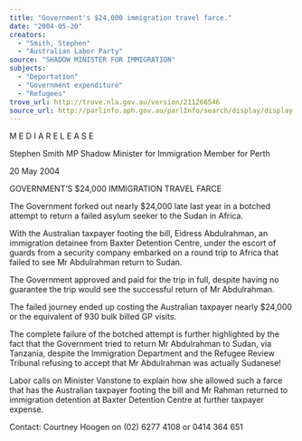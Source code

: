 ```yaml
---
title: "Government's $24,000 immigration travel farce."
date: "2004-05-20"
creators:
  - "Smith, Stephen"
  - "Australian Labor Party"
source: "SHADOW MINISTER FOR IMMIGRATION"
subjects:
  - "Deportation"
  - "Government expenditure"
  - "Refugees"
trove_url: http://trove.nla.gov.au/version/211266546
source_url: http://parlinfo.aph.gov.au/parlInfo/search/display/display.w3p;query=Id%3A%22media/pressrel/MDKC6%22
---
```


 M E D I A  R E L E A S E   

 Stephen Smith MP  Shadow Minister for Immigration  Member for Perth   

 20 May 2004   

 GOVERNMENT’S $24,000 IMMIGRATION TRAVEL FARCE   

 The Government forked out nearly $24,000 late last year in a botched attempt to return a  failed asylum seeker to the Sudan in Africa.   

 With the Australian taxpayer footing the bill, Eidress Abdulrahman, an immigration  detainee from Baxter Detention Centre, under the escort of guards from a security  company embarked on a round trip to Africa that failed to see Mr Abdulrahman return to  Sudan.   

 The Government approved and paid for the trip in full, despite having no guarantee the  trip would see the successful return of Mr Abdulrahman.   

 The failed journey ended up costing the Australian taxpayer nearly $24,000 or the  equivalent of 930 bulk billed GP visits.   

 The complete failure of the botched attempt is further highlighted by the fact that the  Government tried to return Mr Abdulrahman to Sudan, via Tanzania, despite the  Immigration Department and the Refugee Review Tribunal refusing to accept that Mr  Abdulrahman was actually Sudanese!   

 Labor calls on Minister Vanstone to explain how she allowed such a farce that has the  Australian taxpayer footing the bill and Mr Rahman returned to immigration detention at  Baxter Detention Centre at further taxpayer expense.   

 

 Contact: Courtney Hoogen on (02) 6277 4108 or 0414 364 651    


